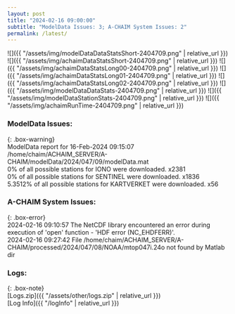 ```yaml
---
layout: post
title: "2024-02-16 09:00:00"
subtitle: "ModelData Issues: 3; A-CHAIM System Issues: 2"
permalink: /latest/
---
```


![]({{ "/assets/img/modelDataDataStatsShort-2404709.png" | relative_url }})
![]({{ "/assets/img/achaimDataStatsShort-2404709.png" | relative_url }})
![]({{ "/assets/img/achaimDataStatsLong00-2404709.png" | relative_url }})
![]({{ "/assets/img/achaimDataStatsLong01-2404709.png" | relative_url }})
![]({{ "/assets/img/achaimDataStatsLong02-2404709.png" | relative_url }})
![]({{ "/assets/img/modelDataDataStats-2404709.png" | relative_url }})
![]({{ "/assets/img/modelDataStationStats-2404709.png" | relative_url }})
![]({{ "/assets/img/achaimRunTime-2404709.png" | relative_url }})


### ModelData Issues:  
  
{: .box-warning}  
 ModelData report for 16-Feb-2024 09:15:07   
 /home/chaim/ACHAIM_SERVER/A-CHAIM/modelData/2024/047/09/modelData.mat   
 0% of all possible stations for IONO were downloaded. x2381   
 0% of all possible stations for SENTINEL were downloaded. x1836   
 5.3512% of all possible stations for KARTVERKET were downloaded. x56   
  
### A-CHAIM System Issues:  
  
{: .box-error}  
2024-02-16 09:10:57 The NetCDF library encountered an error during execution of 'open' function - 'HDF error (NC_EHDFERR)'.  
2024-02-16 09:27:42 File /home/chaim/ACHAIM_SERVER/A-CHAIM/processed/2024/047/08/NOAA/mtop047i.24o not found by Matlab dir  

### Logs:  
  
{: .box-note}  
[Logs.zip]({{ "/assets/other/logs.zip" | relative_url }})  
[Log Info]({{ "/logInfo" | relative_url }})  
